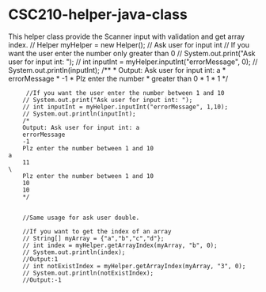 # CSC210-helper-java-class
This helper class provide the Scanner input with validation and get array index.
// Helper myHelper = new Helper();
        // Ask user for input int
        // If you want the user enter the number only greater than 0
        // System.out.print("Ask user for input int: ");
        // int inputInt = myHelper.inputInt("errorMessage", 0);
        // System.out.println(inputInt);
        /**
         * Output: Ask user for input int: a 
         * errorMessage 
         * -1 
         * Plz enter the number
         * greater than 0 
         * 1 
         * 1
         */


         //If you want the user enter the number between 1 and 10
        // System.out.print("Ask user for input int: ");
        // int inputInt = myHelper.inputInt("errorMessage", 1,10);
        // System.out.println(inputInt);
        /* 
        Output: Ask user for input int: a
        errorMessage
        -1
        Plz enter the number between 1 and 10                                                                                                                                                 a
        11                                                                                                                                                                                    \
        Plz enter the number between 1 and 10
        10
        10 
        */


        //Same usage for ask user double.

        //If you want to get the index of an array
        // String[] myArray = {"a","b","c","d"};
        // int index = myHelper.getArrayIndex(myArray, "b", 0);
        // System.out.println(index);
        //Output:1
        // int notExistIndex = myHelper.getArrayIndex(myArray, "3", 0);
        // System.out.println(notExistIndex);
        //Output:-1
